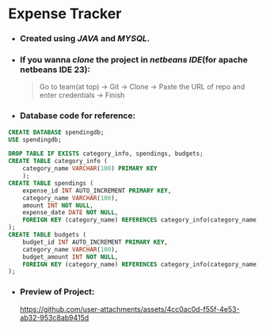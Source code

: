 # Expense Tracker 
- ### Created using ***JAVA*** and ***MYSQL***.

- ### If you wanna ***clone*** the project in ***netbeans IDE***(for apache netbeans IDE 23):
    > Go to team(at top) -> Git -> Clone -> Paste the URL of repo and enter credentials -> Finish

- ### Database code for reference:
```sql
CREATE DATABASE spendingdb;
USE spendingdb;

DROP TABLE IF EXISTS category_info, spendings, budgets;
CREATE TABLE category_info (
    category_name VARCHAR(100) PRIMARY KEY
    );
CREATE TABLE spendings (
    expense_id INT AUTO_INCREMENT PRIMARY KEY,
    category_name VARCHAR(100),
    amount INT NOT NULL,
    expense_date DATE NOT NULL,
    FOREIGN KEY (category_name) REFERENCES category_info(category_name)
);
CREATE TABLE budgets (
    budget_id INT AUTO_INCREMENT PRIMARY KEY,
    category_name VARCHAR(100),
    budget_amount INT NOT NULL,
    FOREIGN KEY (category_name) REFERENCES category_info(category_name)
);
```

- ### Preview of Project:
    https://github.com/user-attachments/assets/4cc0ac0d-f55f-4e53-ab32-953c8ab9415d
